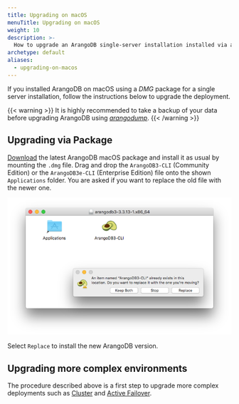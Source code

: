```yaml
---
title: Upgrading on macOS
menuTitle: Upgrading on macOS
weight: 10
description: >-
  How to upgrade an ArangoDB single-server installation installed via a DMG package
archetype: default
aliases:
  - upgrading-on-macos
---
```

If you installed ArangoDB on macOS using a _DMG_ package for a single server
installation, follow the instructions below to upgrade the deployment.

{{< warning >}}
It is highly recommended to take a backup of your data before upgrading ArangoDB
using [_arangodump_](../../../components/tools/arangodump/_index.md).
{{< /warning >}}

## Upgrading via Package

[Download](https://www.arangodb.com/download/) the latest
ArangoDB macOS package and install it as usual by mounting the `.dmg` file.
Drag and drop the `ArangoDB3-CLI` (Community Edition) or the `ArangoDB3e-CLI`
(Enterprise Edition) file onto the shown `Applications` folder.
You are asked if you want to replace the old file with the newer one.

![MacOSUpgrade](../../../../images/MacOSUpgrade.png) 

Select `Replace` to install the new ArangoDB version.

## Upgrading more complex environments

The procedure described above is a first step to upgrade more complex
deployments such as
[Cluster](../../../deploy/cluster/_index.md)
and [Active Failover](../../../deploy/active-failover/_index.md).
